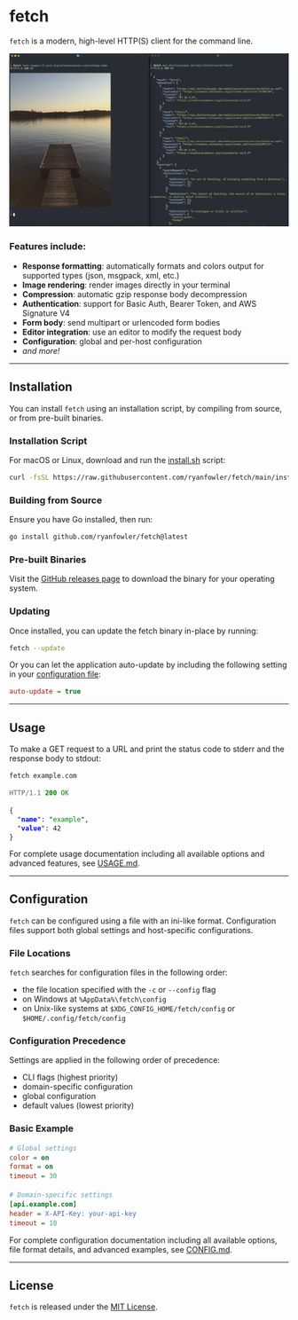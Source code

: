# fetch

`fetch` is a modern, high-level HTTP(S) client for the command line.

![Example of fetch with an image and JSON responses](./assets/example.jpg)

### Features include:

- **Response formatting**: automatically formats and colors output for supported types (json, msgpack, xml, etc.)
- **Image rendering**: render images directly in your terminal
- **Compression**: automatic gzip response body decompression
- **Authentication**: support for Basic Auth, Bearer Token, and AWS Signature V4
- **Form body**: send multipart or urlencoded form bodies
- **Editor integration**: use an editor to modify the request body
- **Configuration**: global and per-host configuration
- _and more!_

---

## Installation

You can install `fetch` using an installation script, by compiling from source,
or from pre-built binaries.

### Installation Script

For macOS or Linux, download and run the [install.sh](./install.sh) script:

```sh
curl -fsSL https://raw.githubusercontent.com/ryanfowler/fetch/main/install.sh | bash
```

### Building from Source

Ensure you have Go installed, then run:

```sh
go install github.com/ryanfowler/fetch@latest
```

### Pre-built Binaries

Visit the [GitHub releases page](https://github.com/ryanfowler/fetch/releases)
to download the binary for your operating system.

### Updating

Once installed, you can update the fetch binary in-place by running:

```sh
fetch --update
```

Or you can let the application auto-update by including the following setting in
your [configuration file](#Configuration):

```ini
auto-update = true
```

---

## Usage

To make a GET request to a URL and print the status code to stderr and the response body to stdout:

```sh
fetch example.com
```
<pre><code><span style='opacity:0.67'>HTTP/1.1</span> <span style='color:green'><b>200</b></span> <span style='color:green'>OK</span>

{
  &quot;<span style='color:blue'><b>name</b></span>&quot;: &quot;<span style='color:green'>example</span>&quot;,
  &quot;<span style='color:blue'><b>value</b></span>&quot;: 42
}
</code></pre>

For complete usage documentation including all available options and advanced features, see [USAGE.md](docs/USAGE.md).

---

## Configuration

`fetch` can be configured using a file with an ini-like format. Configuration files support both global settings and host-specific configurations.

### File Locations

`fetch` searches for configuration files in the following order:

- the file location specified with the `-c` or `--config` flag
- on Windows at `%AppData%\fetch\config`
- on Unix-like systems at `$XDG_CONFIG_HOME/fetch/config` or `$HOME/.config/fetch/config`

### Configuration Precedence

Settings are applied in the following order of precedence:

- CLI flags (highest priority)
- domain-specific configuration
- global configuration
- default values (lowest priority)

### Basic Example

```ini
# Global settings
color = on
format = on
timeout = 30

# Domain-specific settings
[api.example.com]
header = X-API-Key: your-api-key
timeout = 10
```

For complete configuration documentation including all available options, file format details, and advanced examples, see [CONFIG.md](docs/CONFIG.md).

---

## License

`fetch` is released under the [MIT License](LICENSE).
